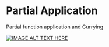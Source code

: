 # Partial Application
Partial function application and Currying

[![IMAGE ALT TEXT HERE](https://img.youtube.com/vi/https://youtu.be/ND8KQ5xjk7o/0.jpg)](https://www.youtube.com/watch?v=ND8KQ5xjk7o)
